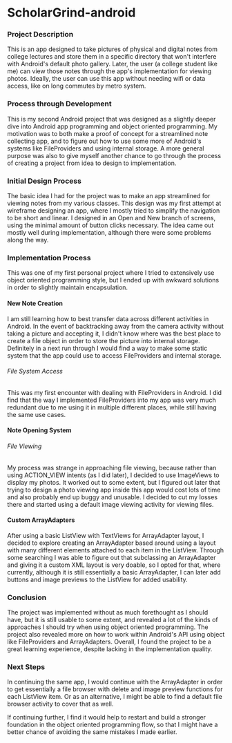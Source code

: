 # ScholarGrind-android

### Project Description
This is an app designed to take pictures of physical and digital notes from college lectures and store them in a specific directory that won't interfere with Android's default photo gallery. Later, the user (a college student like me) can view those notes through the app's implementation for viewing photos. Ideally, the user can use this app without needing wifi or data access, like on long commutes by metro system.

### Process through Development
This is my second Android project that was designed as a slightly deeper dive into Android app programming and object oriented programming.
My motivation was to both make a proof of concept for a streamlined note collecting app, and to figure out how to use some more of Android's systems like FileProviders and using internal storage. A more general purpose was also to give myself another chance to go through the process of creating a project from idea to design to implementation.

### Initial Design Process
The basic idea I had for the project was to make an app streamlined for viewing notes from my various classes. This design was my first attempt at wireframe designing an app, where I mostly tried to simplify the navigation to be short and linear. I designed in an Open and New branch of screens, using the minimal amount of button clicks necessary. The idea came out mostly well during implementation, although there were some problems along the way.

### Implementation Process
This was one of my first personal project where I tried to extensively use object oriented programming style, but I ended up with awkward solutions in order to slightly maintain encapsulation.

#### New Note Creation
I am still learning how to best transfer data across different activities in Android. In the event of backtracking away from the camera activity without taking a picture and accepting it, I didn't know where was the best place to create a file object in order to store the picture into internal storage. Definitely in a next run through I would find a way to make some static system that the app could use to access FileProviders and internal storage.

###### File System Access
This was my first encounter with dealing with FileProviders in Android. I did find that the way I implemented FileProviders into my app was very much redundant due to me using it in multiple different places, while still having the same use cases.

#### Note Opening System

###### File Viewing
My process was strange in approaching file viewing, because rather than using ACTION_VIEW intents (as I did later), I decided to use ImageViews to display my photos. It worked out to some extent, but I figured out later that trying to design a photo viewing app inside this app would cost lots of time and also probably end up buggy and unusable. I decided to cut my losses there and started using a default image viewing activity for viewing files.

#### Custom ArrayAdapters
After using a basic ListView with TextViews for ArrayAdapter layout, I decided to explore creating an ArrayAdapter based around using a layout with many different elements attached to each item in the ListView. Through some searching I was able to figure out that subclassing an ArrayAdapter and giving it a custom XML layout is very doable, so I opted for that, where currently, although it is still essentially a basic ArrayAdapter, I can later add buttons and image previews to the ListView for added usability.

### Conclusion
The project was implemented without as much forethought as I should have, but it is still usable to some extent, and revealed a lot of the kinds of approaches I should try when using object oriented programming. The project also revealed more on how to work within Android's API using object like FileProviders and ArrayAdapters. Overall, I found the project to be a great learning experience, despite lacking in the implementation quality.

### Next Steps
In continuing the same app, I would continue with the ArrayAdapter in order to get essentially a file browser with delete and image preview functions for each ListView item. Or as an alternative, I might be able to find a default file browser activity to cover that as well.

If continuing further, I find it would help to restart and build a stronger foundation in the object oriented programming flow, so that I might have a better chance of avoiding the same mistakes I made earlier.
